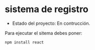 <h1> sistema de registro</h1>

- Estado del proyecto: En contrucción.
  
Para ejecutar el sitema debes poner:

```npm install react```
